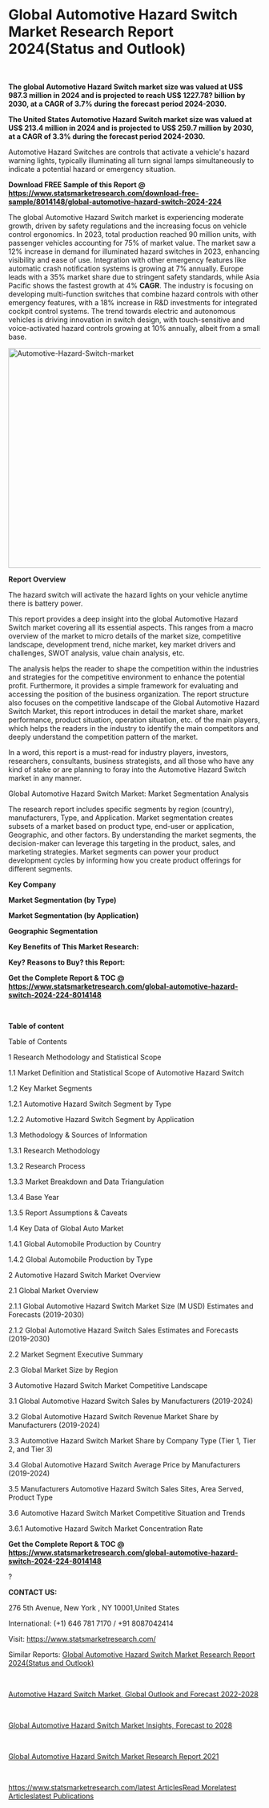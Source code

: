 <h1>Global Automotive Hazard Switch Market Research Report 2024(Status and Outlook)</h1><br/><p><strong>The global Automotive Hazard Switch market size was valued at US$ 987.3 million in 2024 and is projected to reach US$ 1227.78? billion by 2030, at a <strong>CAGR</strong> of 3.7% during the forecast period 2024-2030.</strong></p>
 
 
 
 <p><strong>The United States Automotive Hazard Switch market size was valued at US$ 213.4 million in 2024 and is projected to US$ 259.7 million by 2030, at a <strong>CAGR</strong> of 3.3% during the forecast period 2024-2030.</strong></p>
 
 
 
 <p>Automotive Hazard Switches are controls that activate a vehicle&#39;s hazard warning lights, typically illuminating all turn signal lamps simultaneously to indicate a potential hazard or emergency situation.</p>
 
 
 
 <p><strong>Download FREE Sample of this Report @ <a href="https://www.statsmarketresearch.com/download-free-sample/8014148/global-automotive-hazard-switch-2024-224">https://www.statsmarketresearch.com/download-free-sample/8014148/global-automotive-hazard-switch-2024-224</a></strong></p>
 
 
 
 <p>The global Automotive Hazard Switch market is experiencing moderate growth, driven by safety regulations and the increasing focus on vehicle control ergonomics. In 2023, total production reached 90 million units, with passenger vehicles accounting for 75% of market value. The market saw a 12% increase in demand for illuminated hazard switches in 2023, enhancing visibility and ease of use. Integration with other emergency features like automatic crash notification systems is growing at 7% annually. Europe leads with a 35% market share due to stringent safety standards, while Asia Pacific shows the fastest growth at 4% <strong>CAGR</strong>. The industry is focusing on developing multi-function switches that combine hazard controls with other emergency features, with a 18% increase in R&D investments for integrated cockpit control systems. The trend towards electric and autonomous vehicles is driving innovation in switch design, with touch-sensitive and voice-activated hazard controls growing at 10% annually, albeit from a small base.</p>
 
 
 
 <p><img alt="Automotive-Hazard-Switch-market" src="https://www.grandresearchstore.com/assets/report-images/Automotive_Hazard_Switch_market.png%20" style="width: 730px; height: 438px;" /></p>
 
 
 
 <p><strong>Report Overview</strong></p>
 
 
 
 <p>The hazard switch will activate the hazard lights on your vehicle anytime there is battery power.</p>
 
 
 
 <p>This report provides a deep insight into the global Automotive Hazard Switch market covering all its essential aspects. This ranges from a macro overview of the market to micro details of the market size, competitive landscape, development trend, niche market, key market drivers and challenges, SWOT analysis, value chain analysis, etc.</p>
 
 
 
 <p>The analysis helps the reader to shape the competition within the industries and strategies for the competitive environment to enhance the potential profit. Furthermore, it provides a simple framework for evaluating and accessing the position of the business organization. The report structure also focuses on the competitive landscape of the Global Automotive Hazard Switch Market, this report introduces in detail the market share, market performance, product situation, operation situation, etc. of the main players, which helps the readers in the industry to identify the main competitors and deeply understand the competition pattern of the market.</p>
 
 
 
 <p>In a word, this report is a must-read for industry players, investors, researchers, consultants, business strategists, and all those who have any kind of stake or are planning to foray into the Automotive Hazard Switch market in any manner.</p>
 
 
 
 <p>Global Automotive Hazard Switch Market: Market Segmentation Analysis</p>
 
 
 
 <p>The research report includes specific segments by region (country), manufacturers, Type, and Application. Market segmentation creates subsets of a market based on product type, end-user or application, Geographic, and other factors. By understanding the market segments, the decision-maker can leverage this targeting in the product, sales, and marketing strategies. Market segments can power your product development cycles by informing how you create product offerings for different segments.</p>
 
 
 
 <p><strong>Key Company</strong></p>
 
 
 
 <p><strong>Market Segmentation (by Type)</strong></p>
 
 
 
 <p><strong>Market Segmentation (<strong>by Application</strong>)</strong></p>
 
 
 
 <p><strong>Geographic Segmentation</strong></p>
 
 
 
 <p><strong>Key Benefits of This Market Research:</strong></p>
 
 
 
 <p><strong>Key? <strong>Reasons to Buy</strong>? this Report:</strong></p>
 
 
 
 <div><b>Get the Complete Report & TOC @ <a href="https://www.statsmarketresearch.com/global-automotive-hazard-switch-2024-224-8014148">https://www.statsmarketresearch.com/global-automotive-hazard-switch-2024-224-8014148</a></b></div>
 
 
 
 <p><br />
 
 <b>Table of content</b></p>
 
 
 
 <p>Table of Contents<br />
 
 1 Research Methodology and Statistical Scope<br />
 
 1.1 Market Definition and Statistical Scope of Automotive Hazard Switch<br />
 
 1.2 Key Market Segments<br />
 
 1.2.1 Automotive Hazard Switch Segment by Type<br />
 
 1.2.2 Automotive Hazard Switch Segment by Application<br />
 
 1.3 Methodology & Sources of Information<br />
 
 1.3.1 Research Methodology<br />
 
 1.3.2 Research Process<br />
 
 1.3.3 Market Breakdown and Data Triangulation<br />
 
 1.3.4 Base Year<br />
 
 1.3.5 Report Assumptions & Caveats<br />
 
 1.4 Key Data of Global Auto Market<br />
 
 1.4.1 Global Automobile Production by Country<br />
 
 1.4.2 Global Automobile Production by Type<br />
 
 2 Automotive Hazard Switch Market Overview<br />
 
 2.1 Global Market Overview<br />
 
 2.1.1 Global Automotive Hazard Switch Market Size (M USD) Estimates and Forecasts (2019-2030)<br />
 
 2.1.2 Global Automotive Hazard Switch Sales Estimates and Forecasts (2019-2030)<br />
 
 2.2 Market Segment Executive Summary<br />
 
 2.3 Global Market Size by Region<br />
 
 3 Automotive Hazard Switch Market Competitive Landscape<br />
 
 3.1 Global Automotive Hazard Switch Sales by Manufacturers (2019-2024)<br />
 
 3.2 Global Automotive Hazard Switch Revenue Market Share by Manufacturers (2019-2024)<br />
 
 3.3 Automotive Hazard Switch Market Share by Company Type (Tier 1, Tier 2, and Tier 3)<br />
 
 3.4 Global Automotive Hazard Switch Average Price by Manufacturers (2019-2024)<br />
 
 3.5 Manufacturers Automotive Hazard Switch Sales Sites, Area Served, Product Type<br />
 
 3.6 Automotive Hazard Switch Market Competitive Situation and Trends<br />
 
 3.6.1 Automotive Hazard Switch Market Concentration Rate</p>
 
 
 
 <div><b>Get the Complete Report & TOC @ <a href="https://www.statsmarketresearch.com/global-automotive-hazard-switch-2024-224-8014148">https://www.statsmarketresearch.com/global-automotive-hazard-switch-2024-224-8014148</a></b></div>
 
 
 
 <p>? </p>
 
 
 
 <p><b>CONTACT US:</b><br />
 
 276 5th Avenue, New York , NY 10001,United States<br />
 
 International: (+1) 646 781 7170 / +91 8087042414<br />
 
 Visit: <a href="https://www.statsmarketresearch.com/">https://www.statsmarketresearch.com/</a><br />
 
 Similar Reports: <a href="https://www.statsmarketresearch.com/global-automotive-hazard-switch-2024-224-8014148">Global Automotive Hazard Switch Market Research Report 2024(Status and Outlook)</a><br />
 
 <br />
 
 <a href="https://www.statsmarketresearch.com/global-automotive-hazard-switch-2024-224-8014148">Automotive Hazard Switch Market, Global Outlook and Forecast 2022-2028</a><br />
 
 <br />
 
 <a href="https://www.statsmarketresearch.com/global-automotive-hazard-switch-2024-224-8014148">Global Automotive Hazard Switch Market Insights, Forecast to 2028</a><br />
 
 <br />
 
 <a href="https://www.statsmarketresearch.com/global-automotive-hazard-switch-2024-224-8014148">Global Automotive Hazard Switch Market Research Report 2021</a><br />
 
 <br />
 
 <a href="https://gyeongbokgung.com">https://www.statsmarketresearch.com/</a><a href="https://hallyeomaritime.com">latest Articles</a><a href="https://jingwansa.com">Read More</a><a href="https://nguoiviet.jp/">latest Articles</a><a href="https://www.intelmarketresearch.com/">latest Publications</a></p>